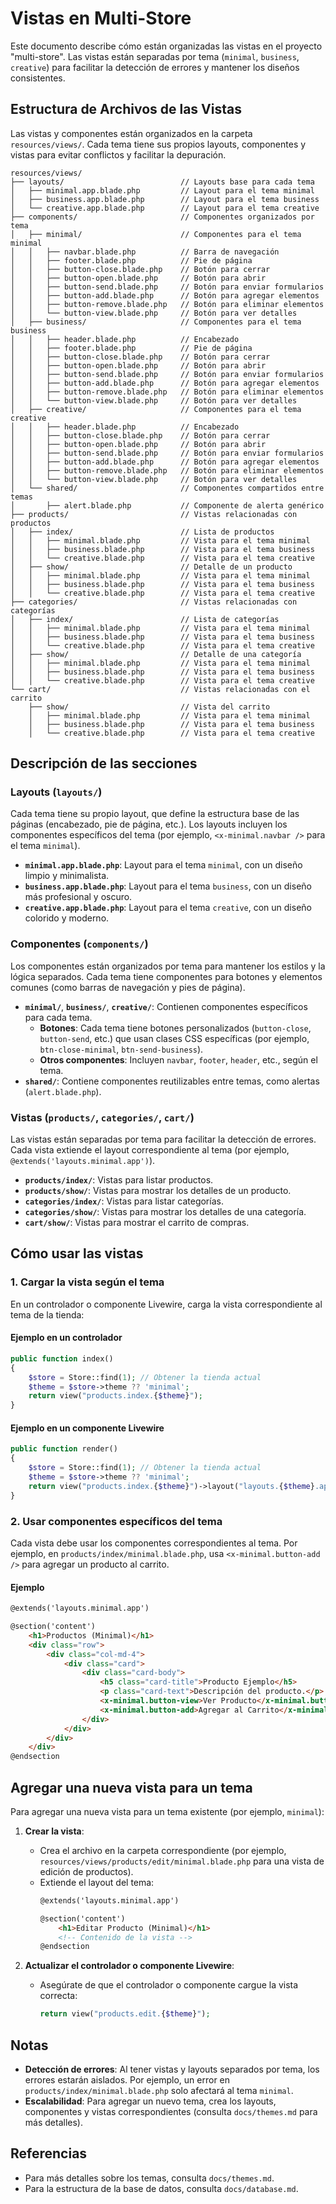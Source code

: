 # Vistas en Multi-Store

Este documento describe cómo están organizadas las vistas en el proyecto "multi-store". Las vistas están separadas por tema (`minimal`, `business`, `creative`) para facilitar la detección de errores y mantener los diseños consistentes.

## Estructura de Archivos de las Vistas

Las vistas y componentes están organizados en la carpeta `resources/views/`. Cada tema tiene sus propios layouts, componentes y vistas para evitar conflictos y facilitar la depuración.

```plaintext
resources/views/
├── layouts/                          // Layouts base para cada tema
│   ├── minimal.app.blade.php         // Layout para el tema minimal
│   ├── business.app.blade.php        // Layout para el tema business
│   └── creative.app.blade.php        // Layout para el tema creative
├── components/                       // Componentes organizados por tema
│   ├── minimal/                      // Componentes para el tema minimal
│   │   ├── navbar.blade.php          // Barra de navegación
│   │   ├── footer.blade.php          // Pie de página
│   │   ├── button-close.blade.php    // Botón para cerrar
│   │   ├── button-open.blade.php     // Botón para abrir
│   │   ├── button-send.blade.php     // Botón para enviar formularios
│   │   ├── button-add.blade.php      // Botón para agregar elementos
│   │   ├── button-remove.blade.php   // Botón para eliminar elementos
│   │   └── button-view.blade.php     // Botón para ver detalles
│   ├── business/                     // Componentes para el tema business
│   │   ├── header.blade.php          // Encabezado
│   │   ├── footer.blade.php          // Pie de página
│   │   ├── button-close.blade.php    // Botón para cerrar
│   │   ├── button-open.blade.php     // Botón para abrir
│   │   ├── button-send.blade.php     // Botón para enviar formularios
│   │   ├── button-add.blade.php      // Botón para agregar elementos
│   │   ├── button-remove.blade.php   // Botón para eliminar elementos
│   │   └── button-view.blade.php     // Botón para ver detalles
│   ├── creative/                     // Componentes para el tema creative
│   │   ├── header.blade.php          // Encabezado
│   │   ├── button-close.blade.php    // Botón para cerrar
│   │   ├── button-open.blade.php     // Botón para abrir
│   │   ├── button-send.blade.php     // Botón para enviar formularios
│   │   ├── button-add.blade.php      // Botón para agregar elementos
│   │   ├── button-remove.blade.php   // Botón para eliminar elementos
│   │   └── button-view.blade.php     // Botón para ver detalles
│   └── shared/                       // Componentes compartidos entre temas
│       ├── alert.blade.php           // Componente de alerta genérico
├── products/                         // Vistas relacionadas con productos
│   ├── index/                        // Lista de productos
│   │   ├── minimal.blade.php         // Vista para el tema minimal
│   │   ├── business.blade.php        // Vista para el tema business
│   │   └── creative.blade.php        // Vista para el tema creative
│   ├── show/                         // Detalle de un producto
│   │   ├── minimal.blade.php         // Vista para el tema minimal
│   │   ├── business.blade.php        // Vista para el tema business
│   │   └── creative.blade.php        // Vista para el tema creative
├── categories/                       // Vistas relacionadas con categorías
│   ├── index/                        // Lista de categorías
│   │   ├── minimal.blade.php         // Vista para el tema minimal
│   │   ├── business.blade.php        // Vista para el tema business
│   │   └── creative.blade.php        // Vista para el tema creative
│   ├── show/                         // Detalle de una categoría
│   │   ├── minimal.blade.php         // Vista para el tema minimal
│   │   ├── business.blade.php        // Vista para el tema business
│   │   └── creative.blade.php        // Vista para el tema creative
└── cart/                             // Vistas relacionadas con el carrito
    ├── show/                         // Vista del carrito
    │   ├── minimal.blade.php         // Vista para el tema minimal
    │   ├── business.blade.php        // Vista para el tema business
    │   └── creative.blade.php        // Vista para el tema creative
```

## Descripción de las secciones

### Layouts (`layouts/`)
Cada tema tiene su propio layout, que define la estructura base de las páginas (encabezado, pie de página, etc.). Los layouts incluyen los componentes específicos del tema (por ejemplo, `<x-minimal.navbar />` para el tema `minimal`).

- **`minimal.app.blade.php`**: Layout para el tema `minimal`, con un diseño limpio y minimalista.
- **`business.app.blade.php`**: Layout para el tema `business`, con un diseño más profesional y oscuro.
- **`creative.app.blade.php`**: Layout para el tema `creative`, con un diseño colorido y moderno.

### Componentes (`components/`)
Los componentes están organizados por tema para mantener los estilos y la lógica separados. Cada tema tiene componentes para botones y elementos comunes (como barras de navegación y pies de página).

- **`minimal/`**, **`business/`**, **`creative/`**: Contienen componentes específicos para cada tema.
  - **Botones**: Cada tema tiene botones personalizados (`button-close`, `button-send`, etc.) que usan clases CSS específicas (por ejemplo, `btn-close-minimal`, `btn-send-business`).
  - **Otros componentes**: Incluyen `navbar`, `footer`, `header`, etc., según el tema.
- **`shared/`**: Contiene componentes reutilizables entre temas, como alertas (`alert.blade.php`).

### Vistas (`products/`, `categories/`, `cart/`)
Las vistas están separadas por tema para facilitar la detección de errores. Cada vista extiende el layout correspondiente al tema (por ejemplo, `@extends('layouts.minimal.app')`).

- **`products/index/`**: Vistas para listar productos.
- **`products/show/`**: Vistas para mostrar los detalles de un producto.
- **`categories/index/`**: Vistas para listar categorías.
- **`categories/show/`**: Vistas para mostrar los detalles de una categoría.
- **`cart/show/`**: Vistas para mostrar el carrito de compras.

## Cómo usar las vistas

### 1. Cargar la vista según el tema
En un controlador o componente Livewire, carga la vista correspondiente al tema de la tienda:

#### Ejemplo en un controlador
```php
public function index()
{
    $store = Store::find(1); // Obtener la tienda actual
    $theme = $store->theme ?? 'minimal';
    return view("products.index.{$theme}");
}
```

#### Ejemplo en un componente Livewire
```php
public function render()
{
    $store = Store::find(1); // Obtener la tienda actual
    $theme = $store->theme ?? 'minimal';
    return view("products.index.{$theme}")->layout("layouts.{$theme}.app");
}
```

### 2. Usar componentes específicos del tema
Cada vista debe usar los componentes correspondientes al tema. Por ejemplo, en `products/index/minimal.blade.php`, usa `<x-minimal.button-add />` para agregar un producto al carrito.

#### Ejemplo
```html
@extends('layouts.minimal.app')

@section('content')
    <h1>Productos (Minimal)</h1>
    <div class="row">
        <div class="col-md-4">
            <div class="card">
                <div class="card-body">
                    <h5 class="card-title">Producto Ejemplo</h5>
                    <p class="card-text">Descripción del producto.</p>
                    <x-minimal.button-view>Ver Producto</x-minimal.button-view>
                    <x-minimal.button-add>Agregar al Carrito</x-minimal.button-add>
                </div>
            </div>
        </div>
    </div>
@endsection
```

## Agregar una nueva vista para un tema

Para agregar una nueva vista para un tema existente (por ejemplo, `minimal`):

1. **Crear la vista**:
   - Crea el archivo en la carpeta correspondiente (por ejemplo, `resources/views/products/edit/minimal.blade.php` para una vista de edición de productos).
   - Extiende el layout del tema:
     ```html
     @extends('layouts.minimal.app')

     @section('content')
         <h1>Editar Producto (Minimal)</h1>
         <!-- Contenido de la vista -->
     @endsection
     ```

2. **Actualizar el controlador o componente Livewire**:
   - Asegúrate de que el controlador o componente cargue la vista correcta:
     ```php
     return view("products.edit.{$theme}");
     ```

## Notas
- **Detección de errores**: Al tener vistas y layouts separados por tema, los errores estarán aislados. Por ejemplo, un error en `products/index/minimal.blade.php` solo afectará al tema `minimal`.
- **Escalabilidad**: Para agregar un nuevo tema, crea los layouts, componentes y vistas correspondientes (consulta `docs/themes.md` para más detalles).

## Referencias
- Para más detalles sobre los temas, consulta `docs/themes.md`.
- Para la estructura de la base de datos, consulta `docs/database.md`.